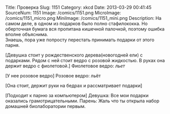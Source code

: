 Title: Проверка 
Slug: 1151 
Category: xkcd 
Date: 2013-03-29 00:41:45 
SourceNum: 1151 
Image: /comics/1151.png 
MicroImage: /comics/1151_micro.png 
MiniImage: /comics/1151_mini.png 
Description: На самом деле, в одном из подарков было полно стафилококка. Но оберточная 
бумага вся пропитана кишечной палочкой, поэтому ошибка вполне объяснима.<br>Знаешь, пора уже попросту перестать принимать подарки от этого парня. 

[Девушка стоит у рождественского дерева(новогодней ели) с подарками. Рядом с ней стоит ведро с розовой жидкостью. В руках она держит ведро с фиолетовой.]
Фиолетовое ведро: *льет*

[У нее розовое ведро]
Розовое ведро: льёт

[Она стоит, держит руки на бедрах и рассматривает подарки]

[Подходит к парню за компьютером]
Девушка: Все мои подарки оказались грамотрицательными.
Парень: Жаль что ты открыла набор домашней биолаборатории первым.